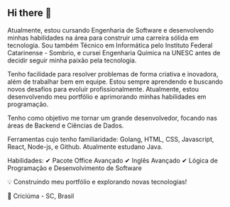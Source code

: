 ## Hi there 👋

<!--
**ArthurRamos567/ArthurRamos567** is a ✨ _special_ ✨ repository because its `README.md` (this file) appears on your GitHub profile.

Here are some ideas to get you started:

- 🔭 I’m currently working on ...
- 🌱 I’m currently learning ...
- 👯 I’m looking to collaborate on ...
- 🤔 I’m looking for help with ...
- 💬 Ask me about ...
- 📫 How to reach me: ...
- 😄 Pronouns: ...
- ⚡ Fun fact: ...
-->

Atualmente, estou cursando Engenharia de Software e desenvolvendo minhas habilidades na área para construir uma carreira sólida em tecnologia. Sou também Técnico em Informática pelo Instituto Federal Catarinense - Sombrio, e cursei Engenharia Química na UNESC antes de decidir seguir minha paixão pela tecnologia.

Tenho facilidade para resolver problemas de forma criativa e inovadora, além de trabalhar bem em equipe. Estou sempre aprendendo e buscando novos desafios para evoluir profissionalmente. Atualmente, estou desenvolvendo meu portfólio e aprimorando minhas habilidades em programação.

Tenho como objetivo me tornar um grande desenvolvedor, focando nas áreas de Backend e Ciências de Dados.

Ferramentas cujo tenho familiaridade: Golang, HTML, CSS, Javascript, React, Node-js, e Github.
Atualmente estudano Java.

Habilidades:
✔ Pacote Office Avançado
✔ Inglês Avançado
✔ Lógica de Programação e Desenvolvimento de Software

💡 Construindo meu portfólio e explorando novas tecnologias!

📍 Criciúma - SC, Brasil
